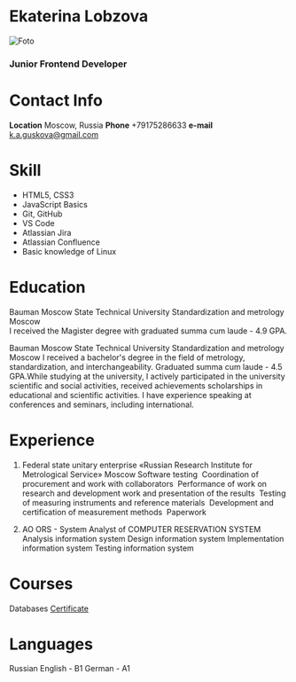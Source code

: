 # Ekaterina Lobzova
![Foto](C:\RS_school\rsschool-cv\DSCF2295.JPG) 

### Junior Frontend Developer

# Contact Info

**Location** Moscow, Russia
**Phone** +79175286633
**e-mail** k.a.guskova@gmail.com

# Skill

* HTML5, CSS3
* JavaScript Basics
* Git, GitHub
* VS Code
* Atlassian Jira
* Atlassian Confluence
* Basic knowledge of Linux


# Education
Bauman Moscow State Technical University
Standardization and metrology
Moscow    
I received the Magister degree with graduated summa cum laude - 4.9 GPA. 
    
Bauman Moscow State Technical University
Standardization and metrology
Moscow 
I received a bachelor's degree in the field of metrology, standardization, and interchangeability. Graduated summa cum laude - 4.5 GPA.While studying at the university, I actively participated in the university scientific and social activities, received achievements scholarships in educational and scientific activities. I have experience speaking at conferences and seminars, including international.

# Experience
1. Federal state unitary enterprise «Russian Research Institute for Metrological Service»
Moscow 
Software testing 
Сoordination of procurement and work with collaborators 
Performance of work on research and development work and presentation of the results 
Testing of measuring instruments and reference materials 
Development and certification of measurement methods 
Paperwork

2. AO ORS - System Analyst of COMPUTER RESERVATION SYSTEM
Analysis information system
Design information system
Implementation information system
Testing information system


# Courses
Databases
[Certificate](https://coursera.org/share/a6bc853afa8ee08be729c4b47429a385)

# Languages
Russian 
English - B1
German - A1